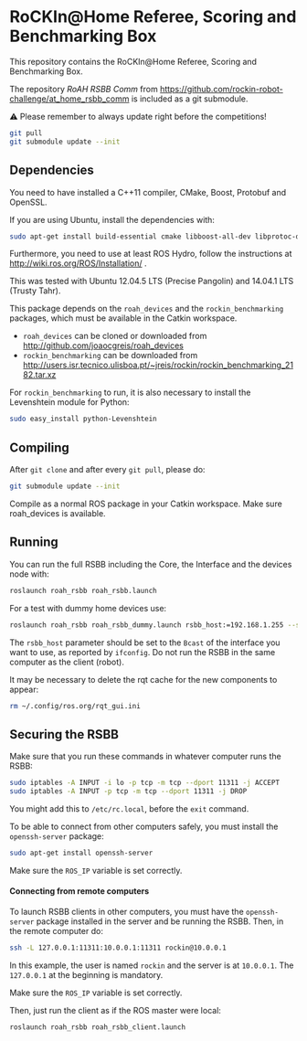 RoCKIn@Home Referee, Scoring and Benchmarking Box
=================================================

This repository contains the RoCKIn@Home Referee, Scoring and Benchmarking Box.

The repository *RoAH RSBB Comm* from https://github.com/rockin-robot-challenge/at_home_rsbb_comm
is included as a git submodule.

:warning: Please remember to always update right before the competitions!
```bash
git pull
git submodule update --init
```


## Dependencies

You need to have installed a C++11 compiler, CMake, Boost, Protobuf
and OpenSSL.

If you are using Ubuntu, install the dependencies with:
```bash
sudo apt-get install build-essential cmake libboost-all-dev libprotoc-dev protobuf-compiler libssl-dev
```

Furthermore, you need to use at least ROS Hydro, follow the
instructions at http://wiki.ros.org/ROS/Installation/ .

This was tested with Ubuntu 12.04.5 LTS (Precise Pangolin) and
14.04.1 LTS (Trusty Tahr).

This package depends on the `roah_devices` and the `rockin_benchmarking`
packages, which must be available in the Catkin workspace.
- `roah_devices` can be cloned or downloaded from http://github.com/joaocgreis/roah_devices
- `rockin_benchmarking` can be downloaded from http://users.isr.tecnico.ulisboa.pt/~jreis/rockin/rockin_benchmarking_2182.tar.xz

For `rockin_benchmarking` to run, it is also necessary to install the Levenshtein module for Python:
```bash
sudo easy_install python-Levenshtein
```


## Compiling

After `git clone` and after every `git pull`, please do:
```bash
git submodule update --init
```

Compile as a normal ROS package in your Catkin workspace. Make sure
roah_devices is available.


## Running

You can run the full RSBB including the Core, the Interface and the
devices node with:
```bash
roslaunch roah_rsbb roah_rsbb.launch
```

For a test with dummy home devices use:
```bash
roslaunch roah_rsbb roah_rsbb_dummy.launch rsbb_host:=192.168.1.255 --screen
```

The `rsbb_host` parameter should be set to the `Bcast` of the interface you want to use, as reported by `ifconfig`. Do not run the RSBB in the same computer as the client (robot).

It may be necessary to delete the rqt cache for the new components to
appear:
```bash
rm ~/.config/ros.org/rqt_gui.ini
```


## Securing the RSBB

Make sure that you run these commands in whatever computer runs the RSBB:
```bash
sudo iptables -A INPUT -i lo -p tcp -m tcp --dport 11311 -j ACCEPT
sudo iptables -A INPUT -p tcp -m tcp --dport 11311 -j DROP
```

You might add this to `/etc/rc.local`, before the `exit` command.

To be able to connect from other computers safely, you must install
the `openssh-server` package:
```bash
sudo apt-get install openssh-server
```

Make sure the `ROS_IP` variable is set correctly.


#### Connecting from remote computers

To launch RSBB clients in other computers, you must have the
`openssh-server` package installed in the server and be running the
RSBB. Then, in the remote computer do:
```bash
ssh -L 127.0.0.1:11311:10.0.0.1:11311 rockin@10.0.0.1
```

In this example, the user is named `rockin` and the server is at
`10.0.0.1`. The `127.0.0.1` at the beginning is mandatory.

Make sure the `ROS_IP` variable is set correctly.

Then, just run the client as if the ROS master were local:
```bash
roslaunch roah_rsbb roah_rsbb_client.launch
```
